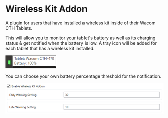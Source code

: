 # Wireless Kit Addon

A plugin for users that have installed a wireless kit inside of their Wacom CTH Tablets.

This will allow you to monitor your tablet's battery as well as its charging status & get notified when the battery is low.
A tray icon will be added for each tablet that has a wireless kit installed.

![Tray Icon](images/tray_icon.png)

You can choose your own battery percentage threshold for the notification.

![settings](images/settings.png)